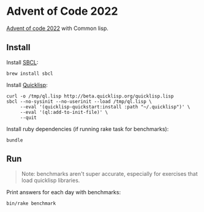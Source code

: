 # Advent of Code 2022

[Advent of code 2022](https://adventofcode.com/) with Common lisp.

## Install

Install [SBCL](http://www.sbcl.org/):

```
brew install sbcl
```

Install [Quicklisp](https://www.quicklisp.org/beta/):

```
curl -o /tmp/ql.lisp http://beta.quicklisp.org/quicklisp.lisp
sbcl --no-sysinit --no-userinit --load /tmp/ql.lisp \
     --eval '(quicklisp-quickstart:install :path "~/.quicklisp")' \
     --eval '(ql:add-to-init-file)' \
     --quit
```

Install ruby dependencies (if running rake task for benchmarks):

```
bundle
```

## Run

> Note: benchmarks aren't super accurate, especially for exercises that load quicklisp libraries.

Print answers for each day with benchmarks:

```
bin/rake benchmark
```
